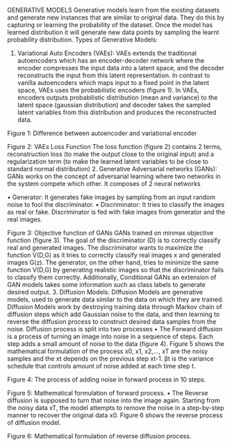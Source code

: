 GENERATIVE MODELS
Generative models learn from the existing datasets and generate new instances that are similar to original data. They do this by capturing or learning the probability of the dataset. Once the model has learned distribution it will generate new data points by sampling the learnt probability distribution. 
Types of Generative Models:
1.	Variational Auto Encoders (VAEs):
VAEs extends the traditional autoencoders which has an encoder-decoder network where the encoder compresses the input data into a latent space, and the decoder reconstructs the input from this latent representation. In contrast to vanilla autoencoders which maps input to a fixed point in the latent space, VAEs uses the probabilistic encoders (figure 1). In VAEs, encoders outputs probabilistic distribution (mean and variance) to the latent space (gaussian distribution) and decoder takes the sampled latent variables from this distribution and produces the reconstructed data.
 
Figure 1: Difference between autoencoder and variational encoder
 
Figure 2: VAEs Loss Function
The loss function (figure 2) contains 2 terms, reconstruction loss (to make the output close to the original input) and a regularization term (to make the learned latent variables to be close to standard normal distribution)
2.	Generative Adversarial networks (GANs):
GANs works on the concept of adversarial learning where two networks in the system compete which other. It composes of 2 neural networks 

 

•	Generator: It generates fake images by sampling from an input random noise to fool the discriminator.
•	Discriminator: It tries to classify the images as real or fake. Discriminator is fed with fake images from generator and the real images. 

 
Figure 3: Objective function of GANs
GANs trained on minmax objective function (figure 3). The goal of the discriminator (D) is to correctly classify real and generated images. The discriminator wants to maximize the function V(D,G) as it tries to correctly classify real images x and generated images G(z). The generator, on the other hand, tries to minimize the same function V(D,G) by generating realistic images so that the discriminator fails to classify them correctly. Additionally, Conditional GANs an extension of GAN models takes some information such as class labels to generate desired output.
3.	Diffusion Models:
Diffusion Models are generative models, used to generate data similar to the data on which they are trained. Diffusion Models work by destroying training data through Markov chain of diffusion steps which add Gaussian noise to the data, and then learning to reverse the diffusion process to construct desired data samples from the noise. Diffusion process is split into two processes
•	The Forward diffusion is a process of turning an image into noise in a sequence of steps. Each step adds a small amount of noise to the data (figure 4).  Figure 5 shows the mathematical formulation of the process x0, x1, x2,…, xT are the noisy samples and the xt depends on the previous step xt-1. βt is the variance schedule that controls amount of noise added at each time step t.
 
Figure 4: The process of adding noise in forward process in 10 steps.
 
Figure 5: Mathematical formulation of forward process.
•	The Reverse diffusion is supposed to turn that noise into the image again. Starting from the noisy data xT, the model attempts to remove the noise in a step-by-step manner to recover the original data x0. Figure 6 shows the reverse process of diffusion model.
 
Figure 6: Mathematical formulation of reverse diffusion process.
